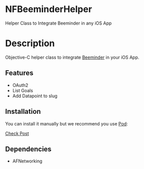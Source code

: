 NFBeeminderHelper
=================

Helper Class to Integrate Beeminder in any iOS App

# Description

Objective-C helper class to integrate [Beeminder] in your iOS App.

## Features
  - OAuth2
  - List Goals
  - Add Datapoint to slug

## Installation

You can install it manually but we recommend you use [Pod]:


[Beeminder]:http://www.beeminder.com
[Pod]:http://cocoapods.org


[Check Post](http://blog.beeminder.com/rosary "Post about integration")

## Dependencies
- AFNetworking
